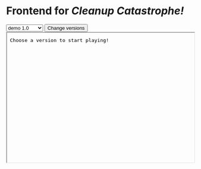 # Frontend for _Cleanup Catastrophe!_

<select id="selectVer">
  <option value="https://html-classic.itch.zone/html/9822033/index.html">demo 1.0</option>
  <option value="https://rawcdn.githack.com/richkdev/Cleanup-Catastrophe/4abe9cb7fbad4f0503230a72d68792ff03024907/build/web/index.html">v.0.1.1-alpha</option>
  <option value="https://rawcdn.githack.com/richkdev/Cleanup-Catastrophe/34573e94c2472da324d80eda95a47cd9f58d6914/build/web/index.html">v.0.1.0-alpha</option>
</select>
<button onClick="changeGame();">Change versions</button>
<iframe src="data:text/plain;charset=utf-8,Choose%20a%20version%20to%20start%20playing!" id="game" style="height: 25em; width: 100%;">Your browser does not support iframes.</iframe>

<script>
  document.getElementsByClassName('container-lg px-3 my-5 markdown-body')[0].removeChild(document.getElementsByTagName('h1')[0]);
  document.head.innerHTML += '<link rel="shortcut icon" type="image/x-icon" href="/Cleanup-Catastrophe/icon.ico">';

  function changeGame() {
    var e = document.getElementById("selectVer");
    document.getElementById("game").src = e.options[e.selectedIndex].value;
  }
</script>

